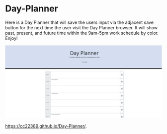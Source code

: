 # Day-Planner

Here is a Day Planner that will save the users input via the adjacent save button for the next time the user visit the Day Planner browser. It will show past, present, and future time within the 9am-5pm work schedule by color. Enjoy! 

![day planner example](./Assets/Day-Planner-Example.PNG)

https://cc22389.github.io/Day-Planner/.